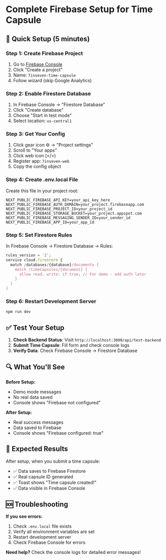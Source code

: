 # Complete Firebase Setup for Time Capsule

## 🚀 Quick Setup (5 minutes)

### Step 1: Create Firebase Project
1. Go to [Firebase Console](https://console.firebase.google.com/)
2. Click "Create a project"
3. Name: `7inseven-time-capsule`
4. Follow wizard (skip Google Analytics)

### Step 2: Enable Firestore Database
1. In Firebase Console → "Firestore Database"
2. Click "Create database"
3. Choose "Start in test mode"
4. Select location: `us-central1`

### Step 3: Get Your Config
1. Click gear icon ⚙️ → "Project settings"
2. Scroll to "Your apps"
3. Click web icon (</>)
4. Register app: `7inseven-web`
5. Copy the config object

### Step 4: Create .env.local File
Create this file in your project root:

```env
NEXT_PUBLIC_FIREBASE_API_KEY=your_api_key_here
NEXT_PUBLIC_FIREBASE_AUTH_DOMAIN=your_project.firebaseapp.com
NEXT_PUBLIC_FIREBASE_PROJECT_ID=your_project_id
NEXT_PUBLIC_FIREBASE_STORAGE_BUCKET=your_project.appspot.com
NEXT_PUBLIC_FIREBASE_MESSAGING_SENDER_ID=your_sender_id
NEXT_PUBLIC_FIREBASE_APP_ID=your_app_id
```

### Step 5: Set Firestore Rules
In Firebase Console → Firestore Database → Rules:

```javascript
rules_version = '2';
service cloud.firestore {
  match /databases/{database}/documents {
    match /timeCapsules/{document} {
      allow read, write: if true; // For demo - add auth later
    }
  }
}
```

### Step 6: Restart Development Server
```bash
npm run dev
```

## ✅ Test Your Setup

1. **Check Backend Status**: Visit `http://localhost:3000/api/test-backend`
2. **Submit Time Capsule**: Fill form and check console logs
3. **Verify Data**: Check Firebase Console → Firestore Database

## 🔍 What You'll See

**Before Setup:**
- Demo mode messages
- No real data saved
- Console shows "Firebase not configured"

**After Setup:**
- Real success messages
- Data saved to Firebase
- Console shows "Firebase configured: true"

## 🎯 Expected Results

After setup, when you submit a time capsule:
- ✅ Data saves to Firebase Firestore
- ✅ Real capsule ID generated
- ✅ Toast shows "Time capsule created!"
- ✅ Data visible in Firebase Console

## 🆘 Troubleshooting

**If you see errors:**
1. Check `.env.local` file exists
2. Verify all environment variables are set
3. Restart development server
4. Check Firebase Console for errors

**Need help?** Check the console logs for detailed error messages! 